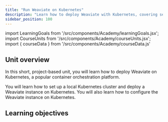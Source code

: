 ```yaml
---
title: "Run Weaviate on Kubernetes"
description: "Learn how to deploy Weaviate with Kubernetes, covering setup, management, and scalability tips."
sidebar_position: 100
---
```





import LearningGoals from '/src/components/Academy/learningGoals.jsx';
import CourseUnits from '/src/components/Academy/courseUnits.jsx';
import { courseData } from '/src/components/Academy/courseData.js'

## <i class="fa-solid fa-chalkboard-user"></i> Unit overview

In this short, project-based unit, you will learn how to deploy Weaviate on Kubernetes, a popular container orchestration platform.

You will learn how to set up a local Kubernetes cluster and deploy a Weaviate instance on Kubernetes. You will also learn how to configure the Weaviate instance on Kubernetes.

## <i class="fa-solid fa-chalkboard-user"></i> Learning objectives

<LearningGoals unitName="kubernetes_intro"/>
